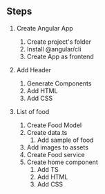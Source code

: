 ## Steps

1. Create Angular App

   1. Create project's folder
   2. Install @angular/cli
   3. Create App as frontend

2. Add Header

   1. Generate Components
   2. Add HTML
   3. Add CSS

3. List of food
   1. Create Food Model
   2. Create data.ts
      1. Add sample of food
   3. Add images to assets
   4. Create Food service
   5. Create home component
      1. Add TS
      2. Add HTML
      3. Add CSS
